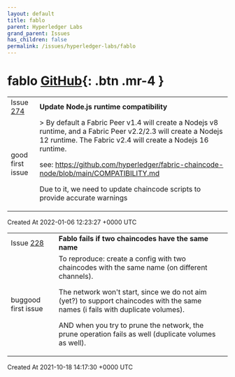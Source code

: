 ```yaml
---
layout: default
title: fablo
parent: Hyperledger Labs
grand_parent: Issues
has_children: false
permalink: /issues/hyperledger-labs/fablo
---
```


# fablo <span class="fs-3 right-align">[GitHub](https://github.com/hyperledger-labs/fablo){: .btn .mr-4 }</span>


<div>
    <table>
        <tr>
            <td>
                Issue <a href="https://github.com/hyperledger-labs/fablo/issues/274" class=".btn">274</a>
            </td>
            <td>
                <b>
                    Update Node.js runtime compatibility
                </b>
            </td>
        </tr>
        <tr>
            <td>
                <span class="chip">good first issue</span>
            </td>
            <td>
                > By default a Fabric Peer v1.4 will create a Nodejs v8 runtime, and a Fabric Peer v2.2/2.3 will create a Nodejs 12 runtime. The Fabric v2.4 will create a Nodejs 16 runtime.

see: https://github.com/hyperledger/fabric-chaincode-node/blob/main/COMPATIBILITY.md

Due to it, we need to update chaincode scripts to provide accurate warnings
            </td>
        </tr>
    </table>
    <div class="right-align">
        Created At 2022-01-06 12:23:27 +0000 UTC
    </div>
</div>

<div>
    <table>
        <tr>
            <td>
                Issue <a href="https://github.com/hyperledger-labs/fablo/issues/228" class=".btn">228</a>
            </td>
            <td>
                <b>
                    Fablo fails if two chaincodes have the same name
                </b>
            </td>
        </tr>
        <tr>
            <td>
                <span class="chip">bug</span><span class="chip">good first issue</span>
            </td>
            <td>
                To reproduce: create a config with two chaincodes with the same name (on different channels).

The network won't start, since we do not aim (yet?) to support chaincodes with the same names (i fails with duplicate volumes).

AND when you try to prune the network, the prune operation fails as well (duplicate volumes as well).
            </td>
        </tr>
    </table>
    <div class="right-align">
        Created At 2021-10-18 14:17:30 +0000 UTC
    </div>
</div>

